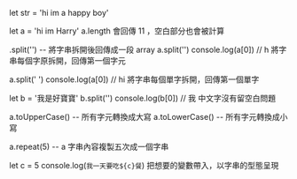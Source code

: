 let str = 'hi im a happy boy'

let a = 'hi im Harry'
a.length 會回傳 11 ，空白部分也會被計算

.split('')  --  將字串拆開後回傳成一段 array
a.split('')
console.log(a[0])     // h
將字串每個字原拆開，回傳第一個字元

a.split(' ')
console.log(a[0])     // hi
將字串每個單字拆開，回傳第一個單字

let b = '我是好寶寶'
b.split('')
console.log(b[0])     // 我
中文字沒有留空白問題

a.toUpperCase()  --  所有字元轉換成大寫
a.toLowerCase()  --  所有字元轉換成小寫

a.repeat(5)  --  a 字串內容複製五次成一個字串

let c = 5
console.log(`我一天要吃${c}餐`)
把想要的變數帶入，以字串的型態呈現